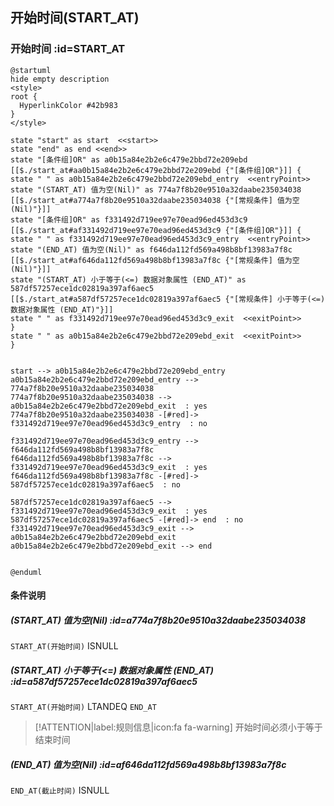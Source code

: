 ## 开始时间(START_AT) <!-- {docsify-ignore-all} -->

   

### 开始时间 :id=START_AT

```plantuml
@startuml
hide empty description
<style>
root {
  HyperlinkColor #42b983
}
</style>

state "start" as start  <<start>>
state "end" as end <<end>>
state "[条件组]OR" as a0b15a84e2b2e6c479e2bbd72e209ebd [[$./start_at#aa0b15a84e2b2e6c479e2bbd72e209ebd {"[条件组]OR"}]] {
state " " as a0b15a84e2b2e6c479e2bbd72e209ebd_entry  <<entryPoint>>
state "(START_AT) 值为空(Nil)" as 774a7f8b20e9510a32daabe235034038 [[$./start_at#a774a7f8b20e9510a32daabe235034038 {"[常规条件] 值为空(Nil)"}]]
state "[条件组]OR" as f331492d719ee97e70ead96ed453d3c9 [[$./start_at#af331492d719ee97e70ead96ed453d3c9 {"[条件组]OR"}]] {
state " " as f331492d719ee97e70ead96ed453d3c9_entry  <<entryPoint>>
state "(END_AT) 值为空(Nil)" as f646da112fd569a498b8bf13983a7f8c [[$./start_at#af646da112fd569a498b8bf13983a7f8c {"[常规条件] 值为空(Nil)"}]]
state "(START_AT) 小于等于(<=) 数据对象属性 (END_AT)" as 587df57257ece1dc02819a397af6aec5 [[$./start_at#a587df57257ece1dc02819a397af6aec5 {"[常规条件] 小于等于(<=) 数据对象属性 (END_AT)"}]]
state " " as f331492d719ee97e70ead96ed453d3c9_exit  <<exitPoint>>
}
state " " as a0b15a84e2b2e6c479e2bbd72e209ebd_exit  <<exitPoint>>
}


start --> a0b15a84e2b2e6c479e2bbd72e209ebd_entry 
a0b15a84e2b2e6c479e2bbd72e209ebd_entry --> 774a7f8b20e9510a32daabe235034038 
774a7f8b20e9510a32daabe235034038 --> a0b15a84e2b2e6c479e2bbd72e209ebd_exit  : yes
774a7f8b20e9510a32daabe235034038 -[#red]-> f331492d719ee97e70ead96ed453d3c9_entry  : no

f331492d719ee97e70ead96ed453d3c9_entry --> f646da112fd569a498b8bf13983a7f8c 
f646da112fd569a498b8bf13983a7f8c --> f331492d719ee97e70ead96ed453d3c9_exit  : yes
f646da112fd569a498b8bf13983a7f8c -[#red]-> 587df57257ece1dc02819a397af6aec5  : no

587df57257ece1dc02819a397af6aec5 --> f331492d719ee97e70ead96ed453d3c9_exit  : yes
587df57257ece1dc02819a397af6aec5 -[#red]-> end  : no
f331492d719ee97e70ead96ed453d3c9_exit --> a0b15a84e2b2e6c479e2bbd72e209ebd_exit 
a0b15a84e2b2e6c479e2bbd72e209ebd_exit --> end 


@enduml
```

#### 条件说明

##### (START_AT) 值为空(Nil) :id=a774a7f8b20e9510a32daabe235034038



`START_AT(开始时间)` ISNULL 

##### (START_AT) 小于等于(<=) 数据对象属性 (END_AT) :id=a587df57257ece1dc02819a397af6aec5



`START_AT(开始时间)` LTANDEQ  `END_AT`

> [!ATTENTION|label:规则信息|icon:fa fa-warning]
> 开始时间必须小于等于结束时间


##### (END_AT) 值为空(Nil) :id=af646da112fd569a498b8bf13983a7f8c



`END_AT(截止时间)` ISNULL 






